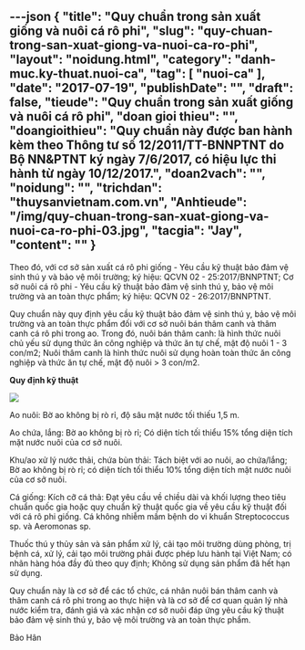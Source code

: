 ---json
{
    "title": "Quy chuẩn trong sản xuất giống và nuôi cá rô phi",
    "slug": "quy-chuan-trong-san-xuat-giong-va-nuoi-ca-ro-phi",
    "layout": "noidung.html",
    "category": "danh-muc.ky-thuat.nuoi-ca",
    "tag": [
        "nuoi-ca"
    ],
    "date": "2017-07-19",
    "publishDate": "",
    "draft": false,
    "tieude": "Quy chuẩn trong sản xuất giống và nuôi cá rô phi",
    "doan gioi thieu": "",
    "doangioithieu": "Quy chuẩn này được ban hành kèm theo Thông tư số 12/2011/TT-BNNPTNT do Bộ NN&PTNT ký ngày 7/6/2017, có hiệu lực thi hành từ ngày 10/12/2017.",
    "doan2vach": "",
    "noidung": "",
    "trichdan": "thuysanvietnam.com.vn",
    "Anhtieude": "/img/quy-chuan-trong-san-xuat-giong-va-nuoi-ca-ro-phi-03.jpg",
    "tacgia": "Jay",
    "__content__": ""
}
---
<p>Theo đ&oacute;, với cơ sở sản xuất c&aacute; r&ocirc; phi giống - Y&ecirc;u cầu kỹ thuật bảo đảm vệ sinh th&uacute; y v&agrave; bảo vệ m&ocirc;i trường; k&yacute; hiệu: QCVN 02 - 25:2017/BNNPTNT; Cơ sở nu&ocirc;i c&aacute; r&ocirc; phi - Y&ecirc;u cầu kỹ thuật bảo đảm vệ sinh th&uacute; y, bảo vệ m&ocirc;i trường v&agrave; an to&agrave;n thực phẩm; k&yacute; hiệu: QCVN 02 - 26:2017/BNNPTNT.</p>

<p>Quy chuẩn n&agrave;y quy định y&ecirc;u cầu kỹ thuật bảo đảm vệ sinh th&uacute; y, bảo vệ m&ocirc;i trường v&agrave; an to&agrave;n thực phẩm đối với cơ sở nu&ocirc;i b&aacute;n th&acirc;m canh v&agrave; th&acirc;m canh c&aacute; r&ocirc; phi trong ao. Trong đ&oacute;, nu&ocirc;i b&aacute;n th&acirc;m canh: l&agrave; h&igrave;nh thức nu&ocirc;i chủ yếu sử dụng thức ăn c&ocirc;ng nghiệp v&agrave; thức ăn tự chế, mật độ nu&ocirc;i 1 - 3 con/m2; Nu&ocirc;i th&acirc;m canh l&agrave; h&igrave;nh thức nu&ocirc;i sử dụng ho&agrave;n to&agrave;n thức ăn c&ocirc;ng nghiệp v&agrave; thức ăn tự chế, mật độ nu&ocirc;i &gt; 3 con/m2.</p>

<p><strong>Quy định kỹ thuật</strong></p>

<p><strong><img src="http://www.thuysanvietnam.com.vn/uploads/article2/baiviet/moitruong/quy-chuan-trong-san-xuat-giong-va-nuoi-ca-ro-phi-02.jpg" /></strong></p>

<p>Ao nu&ocirc;i: Bờ ao kh&ocirc;ng bị r&ograve; rỉ, độ s&acirc;u mặt nước tối thiếu 1,5 m.</p>

<p>Ao chứa, lắng: Bờ ao kh&ocirc;ng bị r&ograve; rỉ; C&oacute; diện t&iacute;ch tối thiểu 15% tổng diện t&iacute;ch mặt nước nu&ocirc;i của cơ sở nu&ocirc;i.</p>

<p>Khu/ao xử l&yacute; nước thải, chứa b&ugrave;n thải: T&aacute;ch biệt với ao nu&ocirc;i, ao chứa/lắng; Bờ ao kh&ocirc;ng bị r&ograve; rỉ; c&oacute; diện t&iacute;ch tối thiểu 10% tổng diện t&iacute;ch mặt nước nu&ocirc;i của cơ sở nu&ocirc;i.</p>

<p>C&aacute; giống: K&iacute;ch cỡ c&aacute; thả: Đạt y&ecirc;u cầu về chiều d&agrave;i v&agrave; khối lượng theo ti&ecirc;u chuẩn quốc gia hoặc quy chuẩn kỹ thuật quốc gia về y&ecirc;u cầu kỹ thuật đối với c&aacute; r&ocirc; phi giống. C&aacute; kh&ocirc;ng nhiễm mầm bệnh do vi khuẩn Streptococcus sp. v&agrave; Aeromonas sp.</p>

<p>Thuốc th&uacute; y thủy sản v&agrave; sản phẩm xử l&yacute;, cải tạo m&ocirc;i trường d&ugrave;ng ph&ograve;ng, trị bệnh c&aacute;, xử l&yacute;, cải tạo m&ocirc;i trường phải được ph&eacute;p lưu h&agrave;nh tại Việt Nam; c&oacute; nh&atilde;n h&agrave;ng h&oacute;a đầy đủ theo quy định; Kh&ocirc;ng sử dụng sản phẩm đ&atilde; hết hạn sử dụng.</p>

<p>Quy chuẩn n&agrave;y l&agrave; cơ sở để c&aacute;c tổ chức, c&aacute; nh&acirc;n nu&ocirc;i b&aacute;n th&acirc;m canh v&agrave; th&acirc;m canh c&aacute; r&ocirc; phi trong ao thực hiện v&agrave; l&agrave; cơ sở để cơ quan quản l&yacute; nh&agrave; nước kiểm tra, đ&aacute;nh gi&aacute; v&agrave; x&aacute;c nhận cơ sở nu&ocirc;i đ&aacute;p ứng y&ecirc;u cầu kỹ thuật bảo đảm vệ sinh th&uacute; y, bảo vệ m&ocirc;i trường v&agrave; an to&agrave;n thực phẩm.</p>

<p>Bảo H&acirc;n</p>
